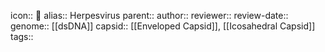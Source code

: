 icon:: 🦠
alias:: Herpesvirus
parent::
author::
reviewer::
review-date::
genome:: [[dsDNA]] 
capsid:: [[Enveloped Capsid]], [[Icosahedral Capsid]] 
tags::
